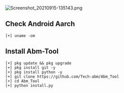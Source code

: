 ![Screenshot_20210915-135143.png](https://user-images.githubusercontent.com/52023076/133402623-8c7eb995-13c9-428a-8f87-074d44443e52.png)

## Check Android Aarch
```
[+] uname -om
```
## Install Abm-Tool
```
[+] pkg update && pkg upgrade
[+] pkg install git -y
[+] pkg install python -y
[+] git clone https://github.com/Tech-abm/Abm_Tool
[+] cd Abm_Tool
[+] python install.py
```
